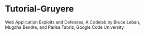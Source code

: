 # Tutorial-Gruyere
Web Application Exploits and Defenses, A Codelab by Bruce Leban, Mugdha Bendre, and Parisa Tabriz, Google Code University
